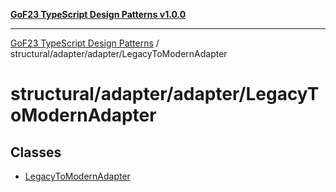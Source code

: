 [**GoF23 TypeScript Design Patterns v1.0.0**](../../../../README.md)

***

[GoF23 TypeScript Design Patterns](../../../../README.md) / structural/adapter/adapter/LegacyToModernAdapter

# structural/adapter/adapter/LegacyToModernAdapter

## Classes

- [LegacyToModernAdapter](classes/LegacyToModernAdapter.md)
